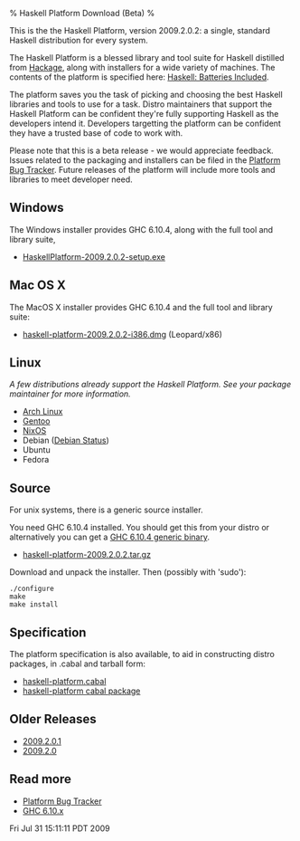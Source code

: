 % Haskell Platform Download (Beta)
%

This is the the Haskell Platform, version 2009.2.0.2: a single, standard
Haskell distribution for every system.

The Haskell Platform is a blessed library and tool suite for Haskell
distilled from [Hackage], along with installers for a wide variety of
machines. The contents of the platform is specified here: [Haskell:
Batteries Included].

The platform saves you the task of picking and choosing the best Haskell
libraries and tools to use for a task. Distro maintainers that support
the Haskell Platform can be confident they're fully supporting Haskell
as the developers intend it. Developers targetting the platform can be
confident they have a trusted base of code to work with.

Please note that this is a beta release - we would appreciate feedback.
Issues related to the packaging and installers can be filed in the
[Platform Bug Tracker]. Future releases of the platform will include
more tools and libraries to meet developer need.

[Hackage]: http://hackage.haskell.org
[Platform Bug Tracker]: http://trac.haskell.org/haskell-platform/
[Haskell: Batteries Included]: ./contents.html

Windows
-------

The Windows installer provides GHC 6.10.4, along with the full tool and
library suite,

 * [HaskellPlatform-2009.2.0.2-setup.exe]

[HaskellPlatform-2009.2.0.2-setup.exe]: http://hackage.haskell.org/platform/2009.2.0.2/HaskellPlatform-2009.2.0.2-setup.exe

Mac OS X
--------

The MacOS X installer provides GHC 6.10.4 and the full tool and library suite:

 * [haskell-platform-2009.2.0.2-i386.dmg] (Leopard/x86)

[haskell-platform-2009.2.0.2-i386.dmg]: http://hackage.haskell.org/platform/2009.2.0.2/haskell-platform-2009.2.0.2-i386.dmg

Linux
-----

*A few distributions already support the Haskell Platform. See your
package maintainer for more information.*

* [Arch Linux]
* [Gentoo]
* [NixOS]
* Debian ([Debian Status])
* Ubuntu
* Fedora

[Arch Linux]: http://aur.archlinux.org/packages.php?ID=26279
[Gentoo]: http://code.haskell.org/gentoo/gentoo-haskell/dev-haskell/haskell-platform/
[NixOS]: http://hydra.nixos.org/job/nixpkgs/trunk/haskellPackages_ghc6102.haskellPlatform/jobstatus
[Debian Status]: http://wiki.debian.org/Haskell/Platform

Source
------

For unix systems, there is a generic source installer.

You need GHC 6.10.4 installed. You should get this from your distro or
alternatively you can get a [GHC 6.10.4 generic binary].

 * [haskell-platform-2009.2.0.2.tar.gz]

[haskell-platform-2009.2.0.2.tar.gz]: http://hackage.haskell.org/platform/2009.2.0.2/haskell-platform-2009.2.0.2.tar.gz
[GHC 6.10.4 generic binary]: http://haskell.org/ghc/download_ghc_6_10_4.html

Download and unpack the installer. Then (possibly with 'sudo'):

    ./configure
    make
    make install

Specification
-------------

The platform specification is also available, to aid in constructing
distro packages, in .cabal and tarball form:

 * [haskell-platform.cabal]
 * [haskell-platform cabal package]

[haskell-platform.cabal]: http://hackage.haskell.org/platform/2009.2.0.2/haskell-platform.cabal
[haskell-platform cabal package]: http://hackage.haskell.org/platform/2009.2.0.2/cabal/

Older Releases
--------------

 * [2009.2.0.1]
 * [2009.2.0]

[2009.2.0.1]: http://hackage.haskell.org/platform/2009.2.0.1/
[2009.2.0]: http://hackage.haskell.org/platform/2009.2.0/

Read more
---------

* [Platform Bug Tracker]
* [GHC 6.10.x]

[GHC 6.10.x]: http://haskell.org/ghc

Fri Jul 31 15:11:11 PDT 2009
